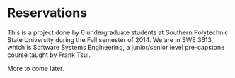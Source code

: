 Reservations
============

This is a project done by 6 undergraduate students at Southern Polytechnic State University during the Fall semester of 2014.
We are in SWE 3613, which is Software Systems Engineering, a junior/senior level pre-capstone course taught by Frank Tsui. 

More to come later.
